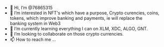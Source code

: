- 👋 Hi, I’m @76865315
- 👀 I’m interested in NFT's which have a purpose, Crypto curencies, coins, tokens, which improve banking and payments, ie will replace the banking system in Web3
- 🌱 I’m currently learning everything I can on XLM, XDC, ALGO, GNT.
- 💞️ I’m looking to collaborate on those crypto currencies.
- 📫 How to reach me ...

<!---
76865315/76865315 is a ✨ special ✨ repository because its `README.md` (this file) appears on your GitHub profile.
You can click the Preview link to take a look at your changes.
--->

